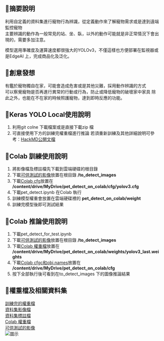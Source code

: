 ## 🐶摘要說明  
利用自定義的資料集進行寵物行為辨識，從定義動作來了解寵物需求或是達到遠端監控寵物  
主要辨識的動作為一般常見的站、坐、臥，以外的動作可能就是非正常情況下會出現的，需要多加注意。  

模型選用準確度及運算速度都很強大的YOLOv3，不僅這樣也方便部署在監視器或是EdgeAI 上，完成商品化及泛化。  


## 🐶創意發想  
有鑑於寵物獨自在家，可能會造成危害或是其他災難，採用動作辨識的方式  
可以察覺寵物是否再進行異常的行動或行為，防止或降低寵物的破壞家中家具
除此之外，也能在不在家的時候照護寵物，達到即時反應的功能。  

## 🐶Keras YOLO Local使用說明
1. 利用git colne 下載檔案或是直接下載zip 檔
2. 可直接使用下方的訓練完權重檔進行推論 
若須重新訓練及其他詳細說明可參考：[HackMD公開文檔](https://hackmd.io/LTaOjgeXQAutqN3GzwFoJQ?view)

## 🐶Colab 訓練使用說明
1. 將影像檔及標註檔先下載到雲端硬碟的根目錄
2. 下載[可供測試的影像](https://drive.google.com/drive/folders/1-y8iOXRzVLJz0Rulf--eWZOqAKBJZgEK?usp=sharing)放置在根目錄 **/to_detect_images**
3. 下載[Colab cfg](https://drive.google.com/drive/folders/1-6tXTBrbS2JGhfDWvibyo7m4Yo074QqA?usp=sharing)放置在 **/content/drive/MyDrive/pet_detect_on_colab/cfg/yolov3.cfg**
4. 下載pet_detect.ipynb 在Colab 執行
5. 訓練模型權重會放置在雲端硬碟裡的 **pet_detect_on_colab/weight**
6. 訓練完模型後即可測試結果

## 🐶Colab 推論使用說明
1. 下載pet_detect_for_test.ipynb
2. 下載[可供測試的影像](https://drive.google.com/drive/folders/1-y8iOXRzVLJz0Rulf--eWZOqAKBJZgEK?usp=sharing)放置在根目錄 **/to_detect_images**
3. 下載[Colab 權重檔](https://drive.google.com/drive/folders/1-2t3lIH40xw0qpFT7QYov3JZm0YCV7sF?usp=sharing)放置在 **/content/drive/MyDrive/pet_detect_on_colab/weights/yolov3_last.weights**
4. 下載[Colab cfgc和obj.names](https://drive.google.com/drive/folders/1-6tXTBrbS2JGhfDWvibyo7m4Yo074QqA?usp=sharing)放置在 **/content/drive/MyDrive/pet_detect_on_colab/cfg**
5. 按下全部執行後可看到在to_detect_images 下的圖像推論結果

## 🐶權重檔及相關資料集  
[訓練完的權重檔](https://drive.google.com/file/d/13QQEtiDuASWu965kjZPpbMEx2Qb4C_Tk/view?usp=sharing)  
[資料集影像檔](https://drive.google.com/file/d/1Uxde2Y0sC911iNO4oxjNMiWy2ymqsuCy/view?usp=sharing)  
[資料集標註檔](https://drive.google.com/file/d/1JSNO4ovHb_jPUiqDSGq9CPZeAoIpLZys/view?usp=sharing)  
[Colab 權重檔](https://drive.google.com/drive/folders/1-2t3lIH40xw0qpFT7QYov3JZm0YCV7sF?usp=sharing)  
[可供測試的影像](https://drive.google.com/drive/folders/1-y8iOXRzVLJz0Rulf--eWZOqAKBJZgEK?usp=sharing)  
![圖示](https://github.com/joyqoo/pet_dection_on_colab/blob/72296c0f09b44bed6959e38751440aa57f05b436/cover_picture.png)
  

